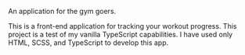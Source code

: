 An application for the gym goers.

This is a front-end application for tracking your workout progress. This project is a test of my vanilla TypeScript capabilities. I have used only HTML, SCSS, and TypeScript to develop this app.
